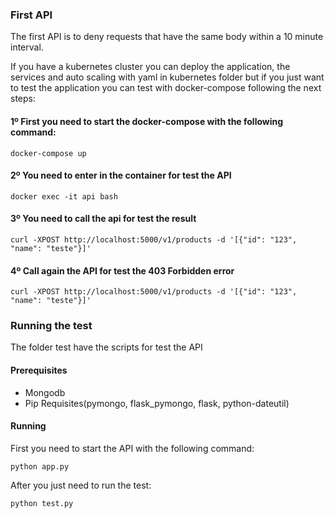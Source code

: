 ### First API
The first API is to deny requests that have the same body within a 10 minute interval.

If you have a kubernetes cluster you can deploy the application, the services and auto scaling with yaml in kubernetes folder but if you just want to test the application you can test with docker-compose following the next steps:
#### 1º First you need to start the docker-compose with the following command:
```docker-compose up```
#### 2º You need to enter in the container for test the API
```docker exec -it api bash```
#### 3º You need to call the api for test the result
```curl -XPOST http://localhost:5000/v1/products -d '[{"id": "123", "name": "teste"}]'```
#### 4º Call again the API for test the 403 Forbidden error
```curl -XPOST http://localhost:5000/v1/products -d '[{"id": "123", "name": "teste"}]'```

### Running the test
The folder test have the scripts for test the API
#### Prerequisites
* Mongodb
* Pip Requisites(pymongo, flask_pymongo, flask, python-dateutil)

#### Running
First you need to start the API with the following command:
```
python app.py
```

After you just need to run the test:
```
python test.py
```
